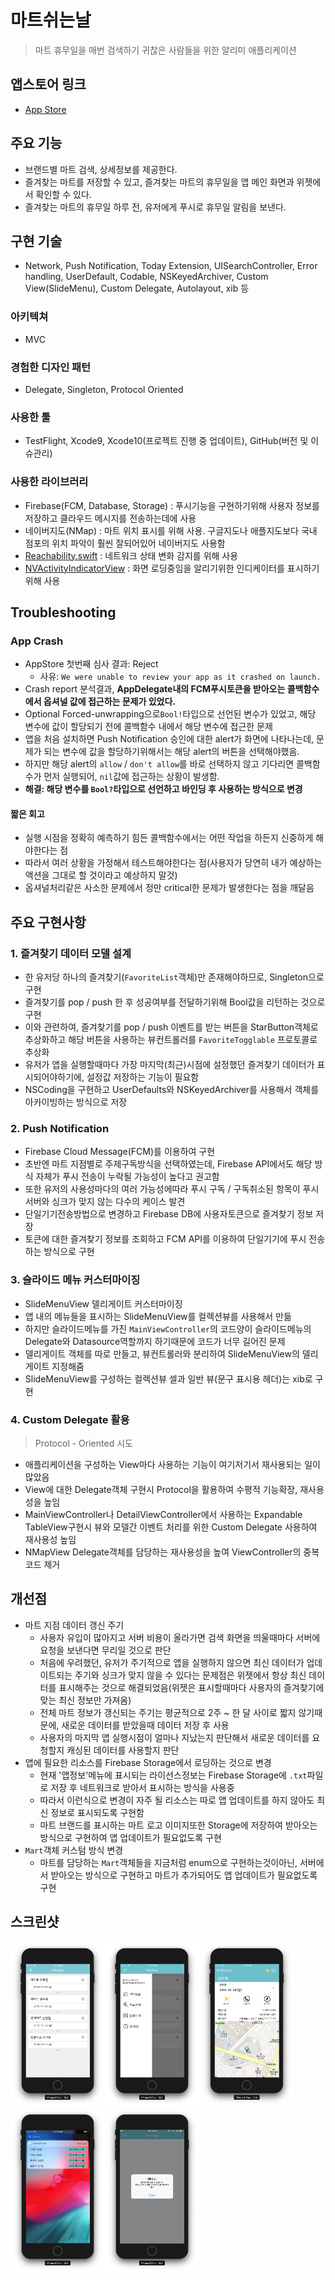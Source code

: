 # 마트쉬는날
> 마트 휴무일을 매번 검색하기 귀찮은 사람들을 위한 알리미 애플리케이션

## 앱스토어 링크
- [App Store](https://itunes.apple.com/kr/app/%EB%A7%88%ED%8A%B8%EC%89%AC%EB%8A%94%EB%82%A0-%ED%9C%B4%EB%AC%B4%EC%9D%BC-%EC%95%8C%EB%A6%AC%EB%AF%B8/id1438702208?mt=8)

## 주요 기능
- 브랜드별 마트 검색, 상세정보를 제공한다.
- 즐겨찾는 마트를 저장할 수 있고, 즐겨찾는 마트의 휴무일을 앱 메인 화면과 위젯에서 확인할 수 있다.
- 즐겨찾는 마트의 휴무일 하루 전, 유저에게 푸시로 휴무일 알림을 보낸다.

## 구현 기술
- Network, Push Notification, Today Extension, UISearchController, Error handling, UserDefault, Codable, NSKeyedArchiver, Custom View(SlideMenu), Custom Delegate, Autolayout, xib 등

### 아키텍쳐
- MVC

### 경험한 디자인 패턴
- Delegate, Singleton, Protocol Oriented

### 사용한 툴
- TestFlight, Xcode9, Xcode10(프로젝트 진행 중 업데이트), GitHub(버전 및 이슈관리)

### 사용한 라이브러리
- Firebase(FCM, Database, Storage) : 푸시기능을 구현하기위해 사용자 정보를 저장하고 클라우드 메시지를 전송하는데에 사용
- 네이버지도(NMap) : 마트 위치 표시를 위해 사용. 구글지도나 애플지도보다 국내 점포의 위치 파악이 훨씬 잘되어있어 네이버지도 사용함
- [Reachability.swift](https://github.com/ashleymills/Reachability.swift) : 네트워크 상태 변화 감지를 위해 사용
- [NVActivityIndicatorView](https://github.com/ninjaprox/NVActivityIndicatorView) : 화면 로딩중임을 알리기위한 인디케이터를 표시하기 위해 사용


## Troubleshooting

### App Crash
- AppStore 첫번째 심사 결과: Reject
  - 사유: `We were unable to review your app as it crashed on launch.`
- Crash report 분석결과, **AppDelegate내의 FCM푸시토큰을 받아오는 콜백함수에서 옵셔널 값에 접근하는 문제가 있었다.**
- Optional Forced-unwrapping으로`Bool!`타입으로 선언된 변수가 있었고, 해당 변수에 값이 할당되기 전에 콜백함수 내에서 해당 변수에 접근한 문제
- 앱을 처음 설치하면 Push Notification 승인에 대한 alert가 화면에 나타나는데, 문제가 되는 변수에 값을 할당하기위해서는 해당 alert의 버튼을 선택해야했음.
- 하지만 해당 alert의 `allow` / `don't allow`를 바로 선택하지 않고 기다리면 콜백함수가 먼저 실행되어, `nil`값에 접근하는 상황이 발생함.
- **해결: 해당 변수를 `Bool?`타입으로 선언하고 바인딩 후 사용하는 방식으로 변경**

#### 짧은 회고
- 실행 시점을 정확히 예측하기 힘든 콜백함수에서는 어떤 작업을 하든지 신중하게 해야한다는 점
- 따라서 여러 상황을 가정해서 테스트해야한다는 점(사용자가 당연히 내가 예상하는 액션을 그대로 할 것이라고 예상하지 말것)
- 옵셔널처리같은 사소한 문제에서 정만 critical한 문제가 발생한다는 점을 깨달음


## 주요 구현사항

### 1. 즐겨찾기 데이터 모델 설계
- 한 유저당 하나의 즐겨찾기(`FavoriteList`객체)만 존재해야하므로, Singleton으로 구현
- 즐겨찾기를 pop / push 한 후 성공여부를 전달하기위해 Bool값을 리턴하는 것으로 구현
- 이와 관련하여, 즐겨찾기를 pop / push 이벤트를 받는 버튼을 StarButton객체로 추상화하고 해당 버튼을 사용하는 뷰컨트롤러를 `FavoriteTogglable` 프로토콜로 추상화
- 유저가 앱을 실행할때마다 가장 마지막(최근)시점에 설정했던 즐겨찾기 데이터가 표시되어야하기에, 설정값 저장하는 기능이 필요함
- NSCoding을 구현하고 UserDefaults와 NSKeyedArchiver를 사용해서 객체를 아카이빙하는 방식으로 저장

### 2. Push Notification
- Firebase Cloud Message(FCM)를 이용하여 구현
- 초반엔 마트 지점별로 주제구독방식을 선택하였는데, Firebase API에서도 해당 방식 자체가 푸시 전송이 누락될 가능성이 높다고 권고함
- 또한 유저의 사용성마다의 여러 가능성에따라 푸시 구독 / 구독취소된 항목이 푸시서버와 싱크가 맞지 않는 다수의 케이스 발견
- 단일기기전송방법으로 변경하고 Firebase DB에 사용자토큰으로 즐겨찾기 정보 저장
- 토큰에 대한 즐겨찾기 정보를 조회하고 FCM API를 이용하여 단일기기에 푸시 전송하는 방식으로 구현

### 3. 슬라이드 메뉴 커스터마이징
- SlideMenuView 델리게이트 커스터마이징
- 앱 내의 메뉴들을 표시하는 SlideMenuView를 컬렉션뷰를 사용해서 만듦
- 하지만 슬라이드메뉴를 가진 `MainViewController`의 코드양이 슬라이드메뉴의 Delegate와 Datasource역할까지 하기때문에 코드가 너무 길어진 문제
- 델리게이트 객체를 따로 만들고, 뷰컨트롤러와 분리하여 SlideMenuView의 델리게이트 지정해줌
- SlideMenuView를 구성하는 컬렉션뷰 셀과 일반 뷰(문구 표시용 헤더)는 xib로 구현

### 4. Custom Delegate 활용
> Protocol - Oriented 시도

- 애플리케이션을 구성하는 View마다 사용하는 기능이 여기저기서 재사용되는 일이 많았음
- View에 대한 Delegate객체 구현시 Protocol을 활용하여 수평적 기능확장, 재사용성을 높임
- MainViewController나 DetailViewController에서 사용하는 Expandable TableView구현시 뷰와 모델간 이벤트 처리를 위한 Custom Delegate 사용하여 재사용성 높임
- NMapView Delegate객체를 담당하는  재사용성을 높여 ViewController의 중복 코드 제거



## 개선점
- 마트 지점 데이터 갱신 주기
  - 사용자 유입이 많아지고 서버 비용이 올라가면 검색 화면을 띄울때마다 서버에 요청을 보낸다면 무리일 것으로 판단
  - 처음에 우려했던, 유저가 주기적으로 앱을 실행하지 않으면 최신 데이터가 업데이트되는 주기와 싱크가 맞지 않을 수 있다는 문제점은 위젯에서 항상 최신 데이터를 표시해주는 것으로 해결되었음(위젯은 표시할때마다 사용자의 즐겨찾기에 맞는 최신 정보만 가져옴)
  - 전체 마트 정보가 갱신되는 주기는 평균적으로 2주 ~ 한 달 사이로 짧지 않기때문에, 새로운 데이터를 받았을때 데이터 저장 후 사용
  - 사용자의 마지막 앱 실행시점이 얼마나 지났는지 판단해서 새로운 데이터를 요청할지 캐싱된 데이터를 사용할지 판단
- 앱에 필요한 리소스를 Firebase Storage에서 로딩하는 것으로 변경
  - 현재 '앱정보'메뉴에 표시되는 라이선스정보는 Firebase Storage에 `.txt`파일로 저장 후 네트워크로 받아서 표시하는 방식을 사용중
  - 따라서 이런식으로 변경이 자주 될 리소스는 따로 앱 업데이트를 하지 않아도 최신 정보로 표시되도록 구현함
  - 마트 브랜드를 표시하는 마트 로고 이미지또한 Storage에 저장하여 받아오는 방식으로 구현하여 앱 업데이트가 필요없도록 구현
- `Mart`객체 커스텀 방식 변경
  - 마트를 담당하는 `Mart`객체들을 지금처럼 enum으로 구현하는것이아닌, 서버에서 받아오는 방식으로 구현하고 마트가 추가되어도 앱 업데이트가 필요없도록 구현


## 스크린샷
<img src="./screenshot/01.png" width="30%"><img src="./screenshot/03.png" width="30%"><img src="./screenshot/02.png" width="30%">
<img src="./screenshot/04.png" width="30%"><img src="./screenshot/05.png" width="30%">
